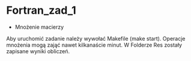 # Fortran_zad_1
- Mnożenie macierzy 

Aby uruchomić zadanie należy wywołać Makefile (make start). 
Operacje mnożenia mogą zająć nawet kilkanaście minut.
W Folderze Res zostały zapisane wyniki obliczeń. 

